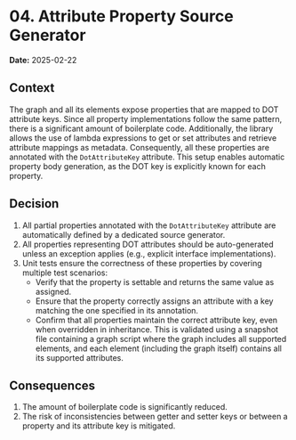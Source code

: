 # 04. Attribute Property Source Generator

**Date:** 2025-02-22

## Context

The graph and all its elements expose properties that are mapped to DOT attribute keys. Since all property implementations follow the same pattern, there is a significant amount of boilerplate code. Additionally, the library allows the use of lambda expressions to get or set attributes and retrieve attribute mappings as metadata. Consequently, all these properties are annotated with the `DotAttributeKey` attribute. This setup enables automatic property body generation, as the DOT key is explicitly known for each property.

## Decision

1. All partial properties annotated with the `DotAttributeKey` attribute are automatically defined by a dedicated source generator.
2. All properties representing DOT attributes should be auto-generated unless an exception applies (e.g., explicit interface implementations).
3. Unit tests ensure the correctness of these properties by covering multiple test scenarios:
   - Verify that the property is settable and returns the same value as assigned.
   - Ensure that the property correctly assigns an attribute with a key matching the one specified in its annotation.
   - Confirm that all properties maintain the correct attribute key, even when overridden in inheritance. This is validated using a snapshot file containing a graph script where the graph includes all supported elements, and each element (including the graph itself) contains all its supported attributes.

## Consequences

1. The amount of boilerplate code is significantly reduced.
2. The risk of inconsistencies between getter and setter keys or between a property and its attribute key is mitigated.